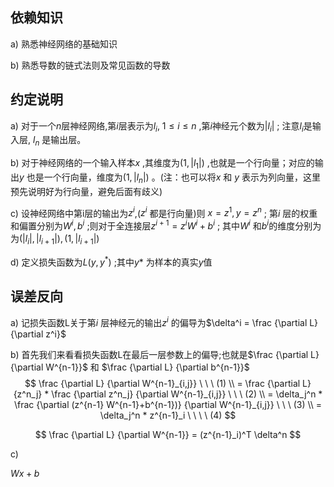 



## 依赖知识

a) 熟悉神经网络的基础知识

b) 熟悉导数的链式法则及常见函数的导数



## 约定说明

a) 对于一个$n$层神经网络,第$i$层表示为$l_i, \  1 \le i \le n$ ,第$i$神经元个数为$|l_i|$ ; 注意$l_i$是输入层, $l_n$ 是输出层。



b) 对于神经网络的一个输入样本$x$ ,其维度为$(1,|l_1|)$ ,也就是一个行向量；对应的输出$y$ 也是一个行向量，维度为$(1,|l_n|)$ 。(注：也可以将$x$ 和 $y$ 表示为列向量，这里预先说明好为行向量，避免后面有歧义)



c) 设神经网络中第i层的输出为$z^i$,($z^i$ 都是行向量)则 $x=z^1, y=z^n$ ; 第$i$ 层的权重和偏置分别为$W^i, b^i$ ;则对于全连接层$z^{i+1} = z^iW^i + b^i$ ; 其中$W^i$ 和$b^i$的维度分别为为$(|l_i|,|l_{i+1}|),(1,|l_{i+1}|)$ 



d) 定义损失函数为$L(y,y^*)$ ;其中$y*$ 为样本的真实$y$值



## 误差反向

a) 记损失函数L关于第$i$ 层神经元的输出$z^i$ 的偏导为$\delta^i = \frac {\partial L} {\partial z^i}$

b) 首先我们来看看损失函数L在最后一层参数上的偏导;也就是$\frac {\partial L} {\partial W^{n-1}}$ 和 $\frac {\partial L} {\partial b^{n-1}}$
$$
\frac {\partial L} {\partial W^{n-1}_{i,j}} \ \ \ (1) \\
= \frac {\partial L} {z^n_j} * \frac {\partial z^n_j} {\partial W^{n-1}_{i,j}}  \ \ \ (2) \\
=  \delta_j^n * \frac {\partial (z^{n-1} W^{n-1}+b^{n-1})} {\partial W^{n-1}_{i,j}} \ \ \ (3) \\
= \delta_j^n * z^{n-1}_i \ \ \ \ (4)
$$

$$
\frac {\partial L} {\partial W^{n-1}} = (z^{n-1}_i)^T \delta^n
$$

c) 



 $Wx+b$ 


